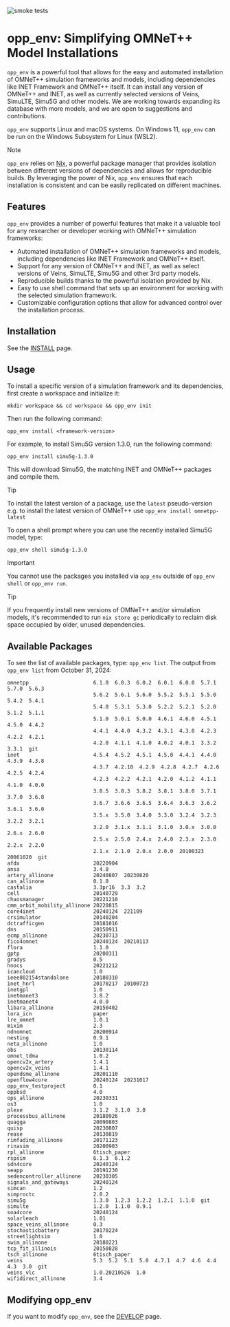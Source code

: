 ![smoke tests](https://github.com/omnetpp/opp_env/actions/workflows/smoketest.yml/badge.svg)

# opp_env: Simplifying OMNeT++ Model Installations

`opp_env` is a powerful tool that allows for the easy and automated installation
of OMNeT++ simulation frameworks and models, including dependencies like INET
Framework and OMNeT++ itself. It can install any version of OMNeT++ and INET, as
well as currently selected versions of Veins, SimuLTE, Simu5G and other models.
We are working towards expanding its database with more models, and we are open
to suggestions and contributions.

`opp_env` supports Linux and macOS systems. On Windows 11, `opp_env` can be
run on the Windows Subsystem for Linux (WSL2).

> [!NOTE]
> `opp_env` relies on [Nix](https://nixos.org/), a powerful package manager that
> provides isolation between different versions of dependencies and allows for
> reproducible builds. By leveraging the power of Nix, `opp_env` ensures that each
> installation is consistent and can be easily replicated on different machines.

## Features

`opp_env` provides a number of powerful features that make it a valuable tool for
any researcher or developer working with OMNeT++ simulation frameworks:

- Automated installation of OMNeT++ simulation frameworks and models, including
  dependencies like INET Framework and OMNeT++ itself.
- Support for any version of OMNeT++ and INET, as well as select
  versions of Veins, SimuLTE, Simu5G and other 3rd party models.
- Reproducible builds thanks to the powerful isolation provided by Nix.
- Easy to use shell command that sets up an environment for working with the
  selected simulation framework.
- Customizable configuration options that allow for advanced control over the
  installation process.

## Installation

See the [INSTALL](INSTALL.md) page.

## Usage

To install a specific version of a simulation framework
and its dependencies, first create a workspace and initialize it:

    mkdir workspace && cd workspace && opp_env init

Then run the following command:

    opp_env install <framework-version>

For example, to install Simu5G version 1.3.0, run the following command:

    opp_env install simu5g-1.3.0

This will download Simu5G, the matching INET and OMNeT++ packages and compile
them.

> [!TIP]
> To install the latest version of a package, use the `latest` pseudo-version
> e.g. to install the latest version of OMNeT++ use `opp_env install omnetpp-latest`

To open a shell prompt where you can use the recently installed Simu5G model, type:

    opp_env shell simu5g-1.3.0

> [!IMPORTANT]
> You cannot use the packages you installed via `opp_env` outside of `opp_env shell` or `opp_env run`.

> [!TIP]
> If you frequently install new versions of OMNeT++ and/or simulation models, it's recommended to
> run `nix store gc` periodically to reclaim disk space occupied by older, unused dependencies.

## Available Packages

To see the list of available packages, type: `opp_env list`. The output from `opp_env list` from October 31, 2024:

    omnetpp                     6.1.0  6.0.3  6.0.2  6.0.1  6.0.0  5.7.1  5.7.0  5.6.3  
                                5.6.2  5.6.1  5.6.0  5.5.2  5.5.1  5.5.0  5.4.2  5.4.1  
                                5.4.0  5.3.1  5.3.0  5.2.2  5.2.1  5.2.0  5.1.2  5.1.1  
                                5.1.0  5.0.1  5.0.0  4.6.1  4.6.0  4.5.1  4.5.0  4.4.2  
                                4.4.1  4.4.0  4.3.2  4.3.1  4.3.0  4.2.3  4.2.2  4.2.1  
                                4.2.0  4.1.1  4.1.0  4.0.2  4.0.1  3.3.2  3.3.1  git
    inet                        4.5.4  4.5.2  4.5.1  4.5.0  4.4.1  4.4.0  4.3.9  4.3.8  
                                4.3.7  4.2.10  4.2.9  4.2.8  4.2.7  4.2.6  4.2.5  4.2.4  
                                4.2.3  4.2.2  4.2.1  4.2.0  4.1.2  4.1.1  4.1.0  4.0.0  
                                3.8.5  3.8.3  3.8.2  3.8.1  3.8.0  3.7.1  3.7.0  3.6.8  
                                3.6.7  3.6.6  3.6.5  3.6.4  3.6.3  3.6.2  3.6.1  3.6.0  
                                3.5.x  3.5.0  3.4.0  3.3.0  3.2.4  3.2.3  3.2.2  3.2.1  
                                3.2.0  3.1.x  3.1.1  3.1.0  3.0.x  3.0.0  2.6.x  2.6.0  
                                2.5.x  2.5.0  2.4.x  2.4.0  2.3.x  2.3.0  2.2.x  2.2.0  
                                2.1.x  2.1.0  2.0.x  2.0.0  20100323  20061020  git
    afdx                        20220904
    ansa                        3.4.0
    artery_allinone             20240807  20230820
    can_allinone                0.1.0
    castalia                    3.3pr16  3.3  3.2
    cell                        20140729
    chaosmanager                20221210
    cmm_orbit_mobility_allinone 20220815
    core4inet                   20240124  221109
    crsimulator                 20140204
    dctrafficgen                20181016
    dns                         20150911
    ecmp_allinone               20230713
    fico4omnet                  20240124  20210113
    flora                       1.1.0
    gptp                        20200311
    gradys                      0.5
    hnocs                       20221212
    icancloud                   1.0
    ieee802154standalone        20180310
    inet_hnrl                   20170217  20100723
    inetgpl                     1.0
    inetmanet3                  3.8.2
    inetmanet4                  4.0.0
    libara_allinone             20150402
    lora_icn                    paper
    lre_omnet                   1.0.1
    mixim                       2.3
    ndnomnet                    20200914
    nesting                     0.9.1
    neta_allinone               1.0
    obs                         20130114
    omnet_tdma                  1.0.2
    opencv2x_artery             1.4.1
    opencv2x_veins              1.4.1
    opendsme_allinone           20201110
    openflow4core               20240124  20231017
    opp_env_testproject         0.1
    oppbsd                      4.0
    ops_allinone                20230331
    os3                         1.0
    plexe                       3.1.2  3.1.0  3.0
    processbus_allinone         20180926
    quagga                      20090803
    quisp                       20230807
    rease                       20130819
    rimfading_allinone          20171123
    rinasim                     20200903
    rpl_allinone                6tisch_paper
    rspsim                      6.1.3  6.1.2
    sdn4core                    20240124
    seapp                       20191230
    sedencontroller_allinone    20230305
    signals_and_gateways        20240124
    simcan                      1.2
    simproctc                   2.0.2
    simu5g                      1.3.0  1.2.3  1.2.2  1.2.1  1.1.0  git
    simulte                     1.2.0  1.1.0  0.9.1
    soa4core                    20240124
    solarleach                  1.01
    space_veins_allinone        0.3
    stochasticbattery           20170224
    streetlightsim              1.0
    swim_allinone               20180221
    tcp_fit_illinois            20150828
    tsch_allinone               6tisch_paper
    veins                       5.3  5.2  5.1  5.0  4.7.1  4.7  4.6  4.4  4.3  3.0  git
    veins_vlc                   1.0.20210526  1.0
    wifidirect_allinone         3.4

## Modifying opp_env

If you want to modify `opp_env`, see the [DEVELOP](DEVELOP.md) page.
